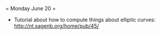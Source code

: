 = Monday June 20 =

  * Tutorial about how to compute things about elliptic curves:  http://nt.sagenb.org/home/pub/45/
